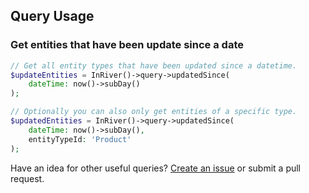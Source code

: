 ## Query Usage

### Get entities that have been update since a date
```php
// Get all entity types that have been updated since a datetime.
$updateEntities = InRiver()->query->updatedSince(
    dateTime: now()->subDay()
);

// Optionally you can also only get entities of a specific type.
$updatedEntities = InRiver()->query->updatedSince(
    dateTime: now()->subDay(),
    entityTypeId: 'Product'
);
```

Have an idea for other useful queries? [Create an issue](https://github.com/scolmore/inriver-laravel/issues) or submit a pull request.
